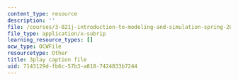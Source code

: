 ```yaml
---
content_type: resource
description: ''
file: /courses/3-021j-introduction-to-modeling-and-simulation-spring-2012/7143129dfb6c57b3a8187424833b7244_8GIRyIkHJZI.vtt
file_type: application/x-subrip
learning_resource_types: []
ocw_type: OCWFile
resourcetype: Other
title: 3play caption file
uid: 7143129d-fb6c-57b3-a818-7424833b7244
---
```

